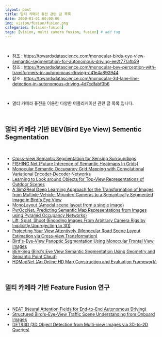 ```yaml
---
layout: post
title: 멀티 카메라 퓨전 관련 글 목록   
date: 2000-01-01 00:00:00
img: vision/fusion/fusion.png
categories: [vision-fusion] 
tags: [vision, multi camera fusion, fusion] # add tag
---
```


<br>

- 참조 : https://towardsdatascience.com/monocular-birds-eye-view-semantic-segmentation-for-autonomous-driving-ee2f771afb59
- 참조 : https://towardsdatascience.com/monocular-bev-perception-with-transformers-in-autonomous-driving-c41e4a893944
- 참조 : https://towardsdatascience.com/monocular-3d-lane-line-detection-in-autonomous-driving-4d7cdfabf3b6

<br>

- 멀티 카메라 퓨전을 이용한 다양한 어플리케이션 관련 글 목록 입니다.

<br>

## **멀티 카메라 기반 BEV(Bird Eye View) Sementic Segmentation**

<br>

- [Cross-view Semantic Segmentation for Sensing Surroundings]()
- [FISHING Net (Future Inference of Semantic Heatmaps In Grids)]()
- [Monocular Semantic Occupancy Grid Mapping with Convolutional Variational Encoder-Decoder Networks]()
- [Learning to Look around Objects for Top-View Representations of Outdoor Scenes]()
- [A Sim2Real Deep Learning Approach for the Transformation of Images from Multiple Vehicle-Mounted Cameras to a Semantically Segmented Image in Bird's Eye View]()
- [MonoLayout (Amodal scene layout from a single image)]()
- [PyrOccNet, Predicting Semantic Map Representations from Images using Pyramid Occupancy Networks)](https://gaussian37.github.io/vision-fusion-pyroccnet/)
- [Lift, Splat, Shoot (Encoding Images From Arbitrary Camera Rigs by Implicitly Unprojecting to 3D)](https://gaussian37.github.io/vision-fusion-lift_splat_shoot/)
- [Projecting Your View Attentively (Monocular Road Scene Layout Estimation via Cross-view Transformation)]()
- [Bird's-Eye-View Panoptic Segmentation Using Monocular Frontal View Images]()
- [BEV-Seg (Bird's Eye View Semantic Segmentation Using Geometry and Semantic Point Cloud)]()
- [HDMapNet (An Online HD Map Construction and Evaluation Framework)]()

<br>

## **멀티 카메라 기반 Feature Fusion 연구**

<br>

- [NEAT (Neural Attention Fields for End-to-End Autonomous Driving)]()
- [Structured Bird's-Eye-View Traffic Scene Understanding from Onboard Images]()
- [DETR3D (3D Object Detection from Multi-view Images via 3D-to-2D Queries)]()